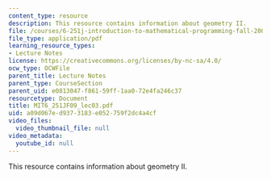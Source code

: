```yaml
---
content_type: resource
description: This resource contains information about geometry II.
file: /courses/6-251j-introduction-to-mathematical-programming-fall-2009/a09d067ed9373183e052759f2dc4a4cf_MIT6_251JF09_lec03.pdf
file_type: application/pdf
learning_resource_types:
- Lecture Notes
license: https://creativecommons.org/licenses/by-nc-sa/4.0/
ocw_type: OCWFile
parent_title: Lecture Notes
parent_type: CourseSection
parent_uid: e0813047-f861-59ff-1aa0-72e4fa246c37
resourcetype: Document
title: MIT6_251JF09_lec03.pdf
uid: a09d067e-d937-3183-e052-759f2dc4a4cf
video_files:
  video_thumbnail_file: null
video_metadata:
  youtube_id: null
---
```

This resource contains information about geometry II.